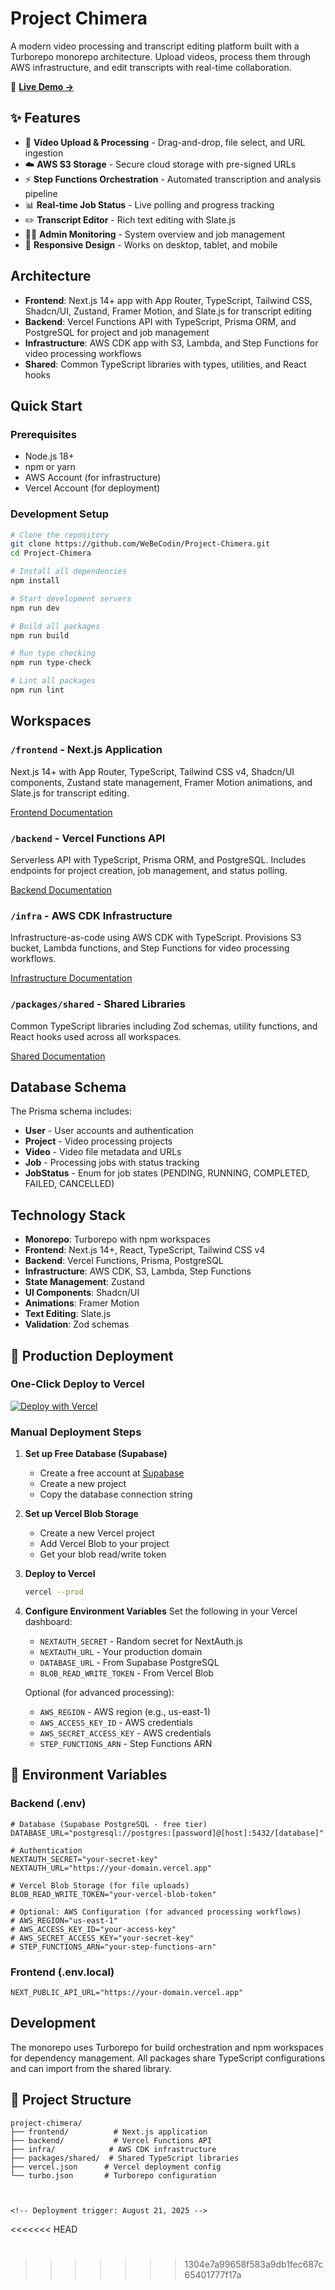 # Project Chimera

A modern video processing and transcript editing platform built with a Turborepo monorepo architecture. Upload videos, process them through AWS infrastructure, and edit transcripts with real-time collaboration.

🚀 **[Live Demo →](https://project-chimera-beta.vercel.app)**

## ✨ Features

- 🎥 **Video Upload & Processing** - Drag-and-drop, file select, and URL ingestion
- ☁️ **AWS S3 Storage** - Secure cloud storage with pre-signed URLs
- ⚡ **Step Functions Orchestration** - Automated transcription and analysis pipeline
- 📊 **Real-time Job Status** - Live polling and progress tracking
- ✏️ **Transcript Editor** - Rich text editing with Slate.js
- 👨‍💼 **Admin Monitoring** - System overview and job management
- 📱 **Responsive Design** - Works on desktop, tablet, and mobile

## Architecture

- **Frontend**: Next.js 14+ app with App Router, TypeScript, Tailwind CSS, Shadcn/UI, Zustand, Framer Motion, and Slate.js for transcript editing
- **Backend**: Vercel Functions API with TypeScript, Prisma ORM, and PostgreSQL for project and job management
- **Infrastructure**: AWS CDK app with S3, Lambda, and Step Functions for video processing workflows
- **Shared**: Common TypeScript libraries with types, utilities, and React hooks

## Quick Start

### Prerequisites

- Node.js 18+
- npm or yarn
- AWS Account (for infrastructure)
- Vercel Account (for deployment)

### Development Setup

```bash
# Clone the repository
git clone https://github.com/WeBeCodin/Project-Chimera.git
cd Project-Chimera

# Install all dependencies
npm install

# Start development servers
npm run dev

# Build all packages
npm run build

# Run type checking
npm run type-check

# Lint all packages
npm run lint
```

## Workspaces

### `/frontend` - Next.js Application

Next.js 14+ with App Router, TypeScript, Tailwind CSS v4, Shadcn/UI components, Zustand state management, Framer Motion animations, and Slate.js for transcript editing.

[Frontend Documentation](./frontend/README.md)

### `/backend` - Vercel Functions API

Serverless API with TypeScript, Prisma ORM, and PostgreSQL. Includes endpoints for project creation, job management, and status polling.

[Backend Documentation](./backend/README.md)

### `/infra` - AWS CDK Infrastructure

Infrastructure-as-code using AWS CDK with TypeScript. Provisions S3 bucket, Lambda functions, and Step Functions for video processing workflows.

[Infrastructure Documentation](./infra/README.md)

### `/packages/shared` - Shared Libraries

Common TypeScript libraries including Zod schemas, utility functions, and React hooks used across all workspaces.

[Shared Documentation](./packages/shared/README.md)

## Database Schema

The Prisma schema includes:

- **User** - User accounts and authentication
- **Project** - Video processing projects
- **Video** - Video file metadata and URLs
- **Job** - Processing jobs with status tracking
- **JobStatus** - Enum for job states (PENDING, RUNNING, COMPLETED, FAILED, CANCELLED)

## Technology Stack

- **Monorepo**: Turborepo with npm workspaces
- **Frontend**: Next.js 14+, React, TypeScript, Tailwind CSS v4
- **Backend**: Vercel Functions, Prisma, PostgreSQL
- **Infrastructure**: AWS CDK, S3, Lambda, Step Functions
- **State Management**: Zustand
- **UI Components**: Shadcn/UI
- **Animations**: Framer Motion
- **Text Editing**: Slate.js
- **Validation**: Zod schemas

## 🚀 Production Deployment

### One-Click Deploy to Vercel

[![Deploy with Vercel](https://vercel.com/button)](https://vercel.com/new/clone?repository-url=https%3A%2F%2Fgithub.com%2FWeBeCodin%2FProject-Chimera&env=NEXTAUTH_SECRET,DATABASE_URL,BLOB_READ_WRITE_TOKEN&envDescription=Environment%20variables%20needed%20for%20Project%20Chimera&envLink=https%3A%2F%2Fgithub.com%2FWeBeCodin%2FProject-Chimera%23environment-variables&project-name=project-chimera&repository-name=project-chimera)

### Manual Deployment Steps

1. **Set up Free Database (Supabase)**

   - Create a free account at [Supabase](https://supabase.com)
   - Create a new project 
   - Copy the database connection string

2. **Set up Vercel Blob Storage**

   - Create a new Vercel project
   - Add Vercel Blob to your project
   - Get your blob read/write token

3. **Deploy to Vercel**

   ```bash
   vercel --prod
   ```

4. **Configure Environment Variables**
   Set the following in your Vercel dashboard:
   - `NEXTAUTH_SECRET` - Random secret for NextAuth.js  
   - `NEXTAUTH_URL` - Your production domain
   - `DATABASE_URL` - From Supabase PostgreSQL
   - `BLOB_READ_WRITE_TOKEN` - From Vercel Blob
   
   Optional (for advanced processing):
   - `AWS_REGION` - AWS region (e.g., us-east-1)
   - `AWS_ACCESS_KEY_ID` - AWS credentials
   - `AWS_SECRET_ACCESS_KEY` - AWS credentials  
   - `STEP_FUNCTIONS_ARN` - Step Functions ARN

## 🔧 Environment Variables

### Backend (.env)

```env
# Database (Supabase PostgreSQL - free tier)
DATABASE_URL="postgresql://postgres:[password]@[host]:5432/[database]"

# Authentication
NEXTAUTH_SECRET="your-secret-key"
NEXTAUTH_URL="https://your-domain.vercel.app"

# Vercel Blob Storage (for file uploads)
BLOB_READ_WRITE_TOKEN="your-vercel-blob-token"

# Optional: AWS Configuration (for advanced processing workflows)
# AWS_REGION="us-east-1"
# AWS_ACCESS_KEY_ID="your-access-key"
# AWS_SECRET_ACCESS_KEY="your-secret-key"
# STEP_FUNCTIONS_ARN="your-step-functions-arn"
```

### Frontend (.env.local)

```env
NEXT_PUBLIC_API_URL="https://your-domain.vercel.app"
```

## Development

The monorepo uses Turborepo for build orchestration and npm workspaces for dependency management. All packages share TypeScript configurations and can import from the shared library.

## 📁 Project Structure

```
project-chimera/
├── frontend/          # Next.js application
├── backend/           # Vercel Functions API
├── infra/            # AWS CDK infrastructure
├── packages/shared/  # Shared TypeScript libraries
├── vercel.json      # Vercel deployment config
└── turbo.json       # Turborepo configuration



<!-- Deployment trigger: August 21, 2025 -->

```

<<<<<<< HEAD

# <!-- Deployment trigger: August 21, 2025 -->

> > > > > > > 1304e7a99658f583a9db1fec687c65401777f17a
